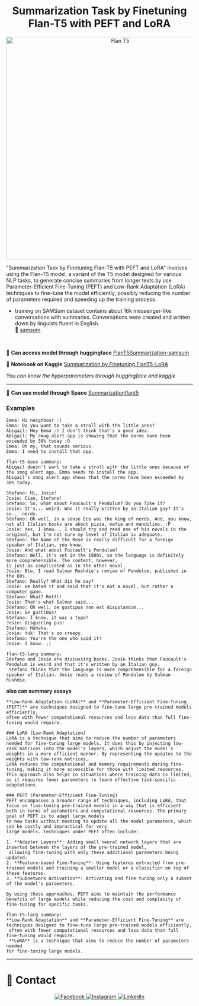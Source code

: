<div align='center'>
  
# Summarization Task by Finetuning Flan-T5 with PEFT and LoRA

<img src="https://github.com/user-attachments/assets/91864846-8c24-4e2b-a7bf-dbaf3f941779" width="600" alt="Flan T5">

</div>

"Summarization Task by Finetuning Flan-T5 with PEFT and LoRA" involves using the Flan-T5 model, a variant of the T5 model designed for various NLP tasks, to generate concise summaries from longer texts.by use Parameter-Efficient Fine-Tuning (PEFT) and Low-Rank Adaptation (LoRA) techniques to fine-tune the model efficiently, possibly reducing the number of parameters required and speeding up the training process. 

* training on SAMSum dataset contains about 16k messenger-like conversations with summaries. Conversations were created and written down by linguists fluent in English.
  <br>
🔗 [samsum](https://huggingface.co/datasets/Samsung/samsum)
<br>

🔗 **Can access model through huggingface**
[FlanT5Summarization-samsum](https://huggingface.co/zeyadusf/FlanT5Summarization-samsum) 
<br>

🔗 **Notebook on Kaggle** 
[Summarization by Finetuning FlanT5-LoRA](https://www.kaggle.com/code/zeyadusf/summarization-by-finetuning-flant5-lora)

*You can know the hyperparameters through huggingface and kaggle*
<hr>

🚩 **Can use model through Space** [Summarizationflant5](https://huggingface.co/spaces/zeyadusf/Summarizationflant5)
### Examples

```dialogue: 
Emma: Hi neighbour :)
Emma: Do you want to take a stroll with the little ones?
Abigail: Hey Emma :) I don't think that's a good idea.
Abigail: My smog alert app is showing that the norms have been exceeded by 30% today :O
Emma: Oh my, that sounds serious.
Emma: I need to install that app.

flan-t5-base summary:
Abigail doesn't want to take a stroll with the little ones because of the smog alert app. Emma needs to install the app.
Abigail's smog alert app shows that the norms have been exceeded by 30% today.
```
```dialogue: 
Stefano: Hi, Josie!
Josie: Ciao, Stefano!
Stefano: So, what about Foucault's Pendulum? Do you like it?
Josie: It's... weird. Was it really written by an Italian guy? It's so... nerdy.
Stefano: Oh well, in a sense Eco was the king of nerds. And, you know, not all Italian books are about pizza, mafia and mandolino. :P
Josie: Yes, I know... I should try and read one of his novels in the original, but I'm not sure my level of Italian is adequate.
Stefano: The Name of the Rose is really difficult for a foreign speaker of Italian, you know.
Josie: And what about Foucault's Pendulum?
Stefano: Well, it's set in the 1980s, so the language is definitely more comprehensible. The content, however,
is just as complicated as in the other novel.
Josie: Btw, I read Salman Rushdie's review of Pendulum, published in the 80s.
Stefano: Really? What did he say?
Josie: He hated it and said that it's not a novel, but rather a computer game.
Stefano: What? Rotfl!
Josie: That's what Salman said...
Stefano: Oh well, de gustipus non est disputandum...
Josie: De gustiBus!
Stefano: I know, it was a typo!
Josie: Disgusting pus!
Stefano: Hahaha.
Josie: Yuk! That's so creepy.
Stefano: You're the one who said it!
Josie: I know. ;)

flan-t5-larg summary:
Stefano and Josie are discussing books. Josie thinks that Foucault's Pendulum is weird and that it's written by an Italian guy.
 Stefano thinks that the language is more comprehensible for a foreign speaker of Italian. Josie reads a review of Pendulum by Salman Rushdie.
```
<b>also can summary essays</b>

```essay
**Low-Rank Adaptation (LoRA)** and **Parameter-Efficient Fine-Tuning (PEFT)** are techniques designed to fine-tune large pre-trained models efficiently,
often with fewer computational resources and less data than full fine-tuning would require.

### LoRA (Low-Rank Adaptation)
LoRA is a technique that aims to reduce the number of parameters needed for fine-tuning large models. It does this by injecting low-rank matrices into the model's layers, which adjust the model's weights in a more efficient manner. By representing the updates to the weights with low-rank matrices,
LoRA reduces the computational and memory requirements during fine-tuning, making it more accessible for those with limited resources.
This approach also helps in situations where training data is limited, as it requires fewer parameters to learn effective task-specific adaptations.

### PEFT (Parameter-Efficient Fine-Tuning)
PEFT encompasses a broader range of techniques, including LoRA, that focus on fine-tuning pre-trained models in a way that is efficient both in terms of parameters and computational resources. The primary goal of PEFT is to adapt large models
to new tasks without needing to update all the model parameters, which can be costly and impractical for very
large models. Techniques under PEFT often include:

1. **Adapter Layers**: Adding small neural network layers that are inserted between the layers of the pre-trained model,
 allowing fine-tuning with only these additional parameters being updated.
2. **Feature-based Fine-Tuning**: Using features extracted from pre-trained models and training a smaller model or a classifier on top of these features.
3. **Subnetwork Activation**: Activating and fine-tuning only a subset of the model's parameters.

By using these approaches, PEFT aims to maintain the performance benefits of large models while reducing the cost and complexity of fine-tuning for specific tasks.

flan-t5-larg summary:
**Low-Rank Adaptation** and **Parameter-Efficient Fine-Tuning** are techniques designed to fine-tune large pre-trained models efficiently,
 often with fewer computational resources and less data than full fine-tuning would require.
 **LoRA** is a technique that aims to reduce the number of parameters needed
for fine-tuning large models.
```
<!--Social Media-->
<hr>

# :email: Contact #

<p align="center">
 <a href="https://www.facebook.com/ziayd.yosif" target="_blank">
  <img src="https://img.shields.io/badge/-Zeyad Usf-1877F2?style=flat&logo=facebook&logoColor=white" alt="Facebook" />
</a>

<a href="https://www.instagram.com/zeyadusf/" target="_blank">
  <img src="https://img.shields.io/badge/-zeyadusf-white?style=flat&logo=instagram&logoColor=#E65468" alt="Instagram" />
</a>


<a href="https://www.linkedin.com/in/zeyadusf/" target="_blank">
  <img src="https://img.shields.io/badge/-Zeyad Usf-0077B5?style=flat&logo=linkedin&logoColor=white" alt="LinkedIn" />
</a>

<a href="https://github.com/zeyadusf" target="_blank">
  <img src="https://img.shields.io/badge/-@zeyadusf-181717?style=flat&logo=github&logoColo
